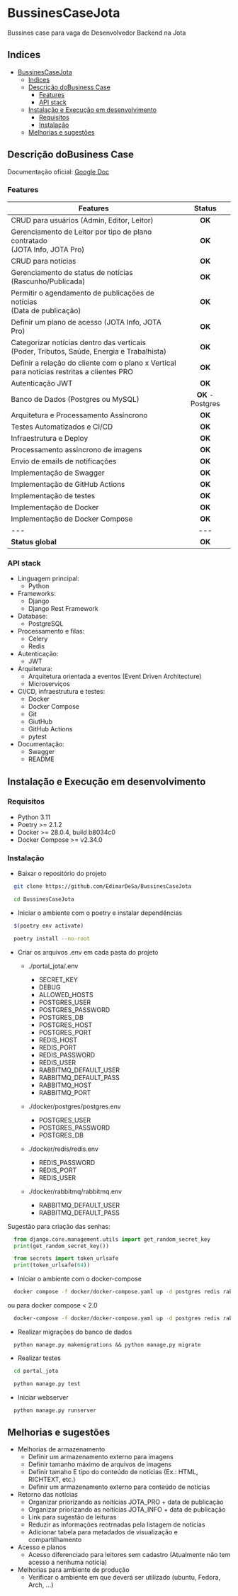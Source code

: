 # BussinesCaseJota
Bussines case para vaga de Desenvolvedor Backend na Jota

## Indices
- [BussinesCaseJota](#bussinescasejota)
  - [Indices](#indices)
  - [Descrição doBusiness Case](#descrição-dobusiness-case)
    - [Features](#features)
    - [API stack](#api-stack)
  - [Instalação e Execução em desenvolvimento](#instalação-e-execução-em-desenvolvimento)
    - [Requisitos](#requisitos)
    - [Instalação](#instalação)
  - [Melhorias e sugestões](#melhorias-e-sugestões)

## Descrição doBusiness Case
Documentação oficial: [Google Doc](https://docs.google.com/document/d/1wHMVlLk6EfZcal1_PXjIADvGhna3oeX9JL3YKgsak7s/edit?tab=t.0#heading=h.twayzqjr36gk)

### Features

| Features | Status |
| -------------------------------------------------------------------------- | :---: |
| CRUD para usuários (Admin, Editor, Leitor) | **OK** |
| Gerenciamento de Leitor por tipo de plano contratado <br> (JOTA Info, JOTA Pro) | **OK** |
| CRUD para notícias | **OK** |
| Gerenciamento de status de notícias (Rascunho/Publicada) | **OK** |
| Permitir o agendamento de publicações de notícias <br> (Data de publicação) | **OK** |
| Definir um plano de acesso (JOTA Info, JOTA Pro) | **OK** |
| Categorizar notícias dentro das verticais <br> (Poder, Tributos, Saúde, Energia e Trabalhista) | **OK** |
| Definir a relação do cliente com o plano x Vertical <br> para notícias restritas a clientes PRO | **OK** |
| Autenticação JWT | **OK**  |
| Banco de Dados (Postgres ou MySQL) | **OK** - Postgres |
| Arquitetura e Processamento Assíncrono | **OK** |
| Testes Automatizados e CI/CD | **OK** |
| Infraestrutura e Deploy | **OK** |
| Processamento assincrono de imagens | **OK** |
| Envio de emails de notificações | **OK** |
| Implementação de Swagger | **OK** |
| Implementação de GitHub Actions | **OK** |
| Implementação de testes | **OK** |
| Implementação de Docker | **OK** |
| Implementação de Docker Compose | **OK** |
| --- | --- |
| **Status global** | **OK** |

### API stack
- Linguagem principal: 
  - Python
- Frameworks: 
  - Django
  - Django Rest Framework
- Database:
  - PostgreSQL
- Processamento e filas:
  - Celery
  - Redis
- Autenticação:
  - JWT
- Arquitetura:
  - Arquitetura orientada a eventos (Event Driven Architecture)
  - Microserviços
- CI/CD, infraestrutura e testes:
  - Docker
  - Docker Compose
  - Git
  - GiutHub
  - GitHub Actions
  - pytest
- Documentação:
  - Swagger
  - README

## Instalação e Execução em desenvolvimento

### Requisitos
- Python 3.11
- Poetry >= 2.1.2
- Docker >= 28.0.4, build b8034c0
- Docker Compose >= v2.34.0

### Instalação
- Baixar o repositório do projeto
```bash
  git clone https://github.com/EdimarDeSa/BussinesCaseJota

  cd BussinesCaseJota
```

- Iniciar o ambiente com o poetry e instalar dependências
```bash
  $(poetry env activate)

  poetry install --no-root
```

- Criar os arquivos .env em cada pasta do projeto
  - ./portal_jota/.env
    - SECRET_KEY
    - DEBUG
    - ALLOWED_HOSTS
    - POSTGRES_USER
    - POSTGRES_PASSWORD
    - POSTGRES_DB
    - POSTGRES_HOST
    - POSTGRES_PORT
    - REDIS_HOST
    - REDIS_PORT
    - REDIS_PASSWORD
    - REDIS_USER
    - RABBITMQ_DEFAULT_USER
    - RABBITMQ_DEFAULT_PASS
    - RABBITMQ_HOST
    - RABBITMQ_PORT

  - ./docker/postgres/postgres.env
    - POSTGRES_USER
    - POSTGRES_PASSWORD
    - POSTGRES_DB

  - ./docker/redis/redis.env
    - REDIS_PASSWORD
    - REDIS_PORT
    - REDIS_USER

  - ./docker/rabbitmq/rabbitmq.env
    - RABBITMQ_DEFAULT_USER
    - RABBITMQ_DEFAULT_PASS

Sugestão para criação das senhas:
```python
  from django.core.management.utils import get_random_secret_key
  print(get_random_secret_key())

  from secrets import token_urlsafe
  print(token_urlsafe(64))
```

- Iniciar o ambiente com o docker-compose
```bash
  docker compose -f docker/docker-compose.yaml up -d postgres redis rabbitmq
```	
ou para docker compose < 2.0
```bash
  docker-compose -f docker/docker-compose.yaml up -d postgres redis rabbitmq
```
- Realizar migrações do banco de dados
```
  python manage.py makemigrations && python manage.py migrate
```
- Realizar testes
```bash
  cd portal_jota

  python manage.py test
```

- Iniciar webserver
```bash
  python manage.py runserver
```

## Melhorias e sugestões
- Melhorias de armazenamento
  - Definir um armazenamento externo para imagens
  - Definir tamanho máximo de arquivos de imagens
  - Definir tamaho E tipo do conteúdo de notícias (Ex.: HTML, RICHTEXT, etc.)
  - Definir um armazenamento externo para conteúdo de notícias
- Retorno das notícias
  - Organizar priorizando as noitícias JOTA_PRO + data de publicação
  - Organizar priorizando as noitícias JOTA_INFO + data de publicação
  - Link para sugestão de leituras
  - Reduzir as informações reotrnadas pela listagem de notícias
  - Adicionar tabela para metadados de visualização e compartilhamento
- Acesso e planos
  - Acesso diferenciado para leitores sem cadastro (Atualmente não tem acesso a nenhuma noticia)
- Melhorias para ambiente de produção
  - Verificar o ambiente em que deverá ser utilizado (ubuntu, Fedora, Arch, ...)
